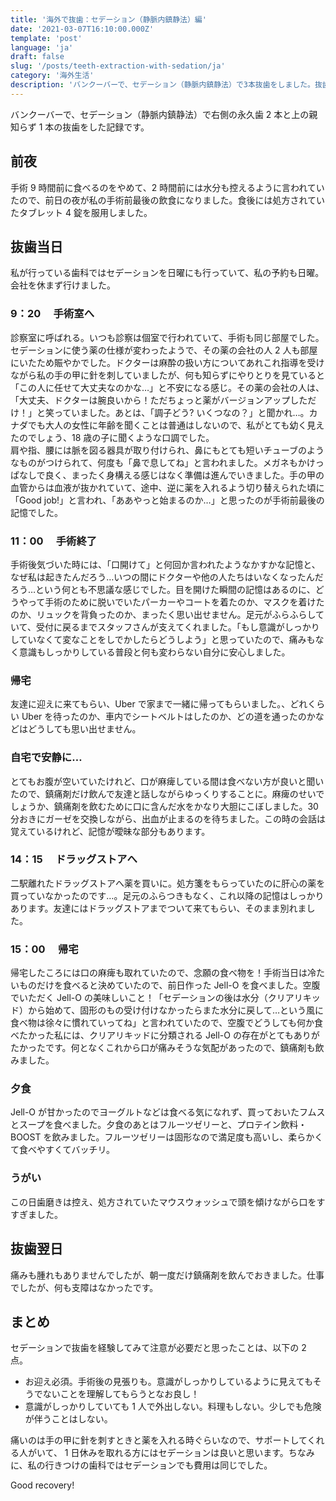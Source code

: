 ```yaml
---
title: '海外で抜歯：セデーション（静脈内鎮静法）編'
date: '2021-03-07T16:10:00.000Z'
template: 'post'
language: 'ja'
draft: false
slug: '/posts/teeth-extraction-with-sedation/ja'
category: '海外生活'
description: 'バンクーバーで、セデーション（静脈内鎮静法）で3本抜歯をしました。抜歯当日どう過ごしたかをまとめました。'
---
```


バンクーバーで、セデーション（静脈内鎮静法）で右側の永久歯 2 本と上の親知らず 1 本の抜歯をした記録です。

## 前夜

手術 9 時間前に食べるのをやめて、2 時間前には水分も控えるように言われていたので、前日の夜が私の手術前最後の飲食になりました。食後には処方されていたタブレット 4 錠を服用しました。

## 抜歯当日

私が行っている歯科ではセデーションを日曜にも行っていて、私の予約も日曜。会社を休まず行けました。

### 9：20 　手術室へ

診察室に呼ばれる。いつも診察は個室で行われていて、手術も同じ部屋でした。セデーションに使う薬の仕様が変わったようで、その薬の会社の人 2 人も部屋にいたため賑やかでした。ドクターは麻酔の扱い方についてあれこれ指導を受けながら私の手の甲に針を刺していましたが、何も知らずにやりとりを見ていると「この人に任せて大丈夫なのかな…」と不安になる感じ。その薬の会社の人は、「大丈夫、ドクターは腕良いから！ただちょっと薬がバージョンアップしただけ！」と笑っていました。あとは、「調子どう? いくつなの？」と聞かれ…。カナダでも大人の女性に年齢を聞くことは普通はしないので、私がとても幼く見えたのでしょう、18 歳の子に聞くような口調でした。<br />
肩や指、腰には脈を図る器具が取り付けられ、鼻にもとても短いチューブのようなものがつけられて、何度も「鼻で息してね」と言われました。メガネもかけっぱなしで良く、まったく身構える感じはなく準備は進んでいきました。手の甲の血管からは血液が抜かれていて、途中、逆に薬を入れるよう切り替えられた頃に「Good job!」と言われ、「ああやっと始まるのか…」と思ったのが手術前最後の記憶でした。<br />

### 11：00 　手術終了

手術後気づいた時には、「口開けて」と何回か言われたようなかすかな記憶と、なぜ私は起きたんだろう…いつの間にドクターや他の人たちはいなくなったんだろう…という何とも不思議な感じでした。目を開けた瞬間の記憶はあるのに、どうやって手術のために脱いでいたパーカーやコートを着たのか、マスクを着けたのか、リュックを背負ったのか、まったく思い出せません。足元がふらふらしていて、受付に戻るまでスタッフさんが支えてくれました。「もし意識がしっかりしていなくて変なことをしでかしたらどうしよう」と思っていたので、痛みもなく意識もしっかりしている普段と何も変わらない自分に安心しました。

### 帰宅

友達に迎えに来てもらい、Uber で家まで一緒に帰ってもらいました。、どれくらい Uber を待ったのか、車内でシートベルトはしたのか、どの道を通ったのかなどはどうしても思い出せません。

### 自宅で安静に…

とてもお腹が空いていたけれど、口が麻痺している間は食べない方が良いと聞いたので、鎮痛剤だけ飲んで友達と話しながらゆっくりすることに。麻痺のせいでしょうか、鎮痛剤を飲むために口に含んだ水をかなり大胆にこぼしました。30 分おきにガーゼを交換しながら、出血が止まるのを待ちました。この時の会話は覚えているけれど、記憶が曖昧な部分もあります。

### 14：15 　ドラッグストアへ

二駅離れたドラッグストアへ薬を買いに。処方箋をもらっていたのに肝心の薬を買っていなかったのです…。足元のふらつきもなく、これ以降の記憶はしっかりあります。友達にはドラッグストアまでついて来てもらい、そのまま別れました。

### 15：00 　帰宅

帰宅したころには口の麻痺も取れていたので、念願の食べ物を！手術当日は冷たいものだけを食べると決めていたので、前日作った Jell-O を食べました。空腹でいただく Jell-O の美味しいこと！「セデーションの後は水分（クリアリキッド）から始めて、固形のもの受け付けなかったらまた水分に戻して…という風に食べ物は徐々に慣れていってね」と言われていたので、空腹でどうしても何か食べたかった私には、クリアリキッドに分類される Jell-O の存在がとてもありがたかったです。何となくこれから口が痛みそうな気配があったので、鎮痛剤も飲みました。

### 夕食

Jell-O が甘かったのでヨーグルトなどは食べる気になれず、買っておいたフムスとスープを食べました。夕食のあとはフルーツゼリーと、プロテイン飲料・BOOST を飲みました。フルーツゼリーは固形なので満足度も高いし、柔らかくて食べやすくてバッチリ。

### うがい

この日歯磨きは控え、処方されていたマウスウォッシュで頭を傾けながら口をすすぎました。

## 抜歯翌日

痛みも腫れもありませんでしたが、朝一度だけ鎮痛剤を飲んでおきました。仕事でしたが、何も支障はなかったです。

## まとめ

セデーションで抜歯を経験してみて注意が必要だと思ったことは、以下の 2 点。

- お迎え必須。手術後の見張りも。意識がしっかりしているように見えてもそうでないことを理解してもらうとなお良し！
- 意識がしっかりしていても 1 人で外出しない。料理もしない。少しでも危険が伴うことはしない。

痛いのは手の甲に針を刺すときと薬を入れる時ぐらいなので、サポートしてくれる人がいて、 1 日休みを取れる方にはセデーションは良いと思います。ちなみに、私の行きつけの歯科ではセデーションでも費用は同じでした。

Good recovery!
